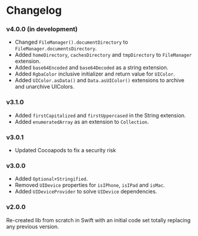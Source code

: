 # Changelog

### v4.0.0 (in development)

- Changed `FileManager().documentDirectory` to `FileManager.documentsDirectory`.
- Added `homeDirectory`, `cachesDirectory` and `tmpDirectory` to `FileManager` extension.
- Added `base64Encoded` and `base64Decoded` as a string extension.
- Added `RgbaColor` inclusive initializer and return value for `UIColor`.
- Added `UIColor.asData()` and `Data.asUIColor()` extensions to archive and unarchive UIColors.

### v3.1.0

- Added `firstCapitalized` and `firstUppercased` in the String extension.
- Added `enumeratedArray` as an extension to `Collection`.

### v3.0.1

- Updated Cocoapods to fix a security risk

### v3.0.0

- Added `Optional+Stringified`.
- Removed `UIDevice` properties for `isIPhone`, `isIPad` and `isMac`.
- Added `UIDeviceProvider` to solve `UIDevice` dependencies.

### v2.0.0

Re-created lib from scratch in Swift with an initial code set totally replacing any previous version.
